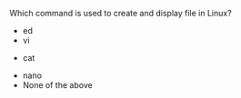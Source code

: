Which command is used to create and display file in Linux?

* ed
* vi
+ cat
* nano
* None of the above
